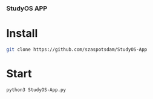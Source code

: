 ### StudyOS APP
# Install 
```bash 
git clone https://github.com/szaspotsdam/StudyOS-App
```
# Start 

```bash
python3 StudyOS-App.py
```
